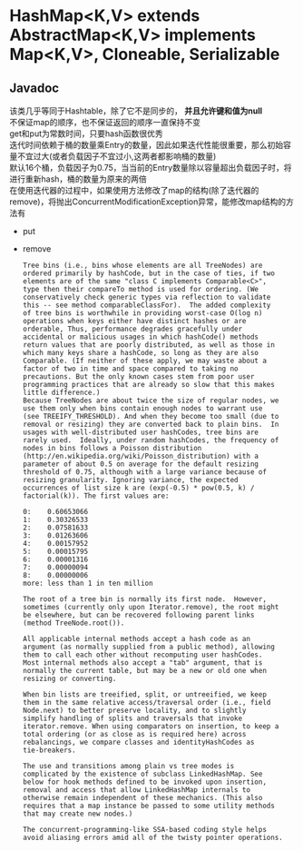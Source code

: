 # HashMap<K,V> extends AbstractMap\<K,V\> implements Map\<K,V\>, Cloneable, Serializable

## Javadoc
该类几乎等同于Hashtable，除了它不是同步的，
**并且允许键和值为null**
<br>
不保证map的顺序，也不保证返回的顺序一直保持不变
<br>
get和put为常数时间，只要hash函数很优秀
<br>
迭代时间依赖于桶的数量乘Entry的数量，因此如果迭代性能很重要，那么初始容量不宜过大(或者负载因子不宜过小,这两者都影响桶的数量)
<br>
默认16个桶，负载因子为0.75，当当前的Entry数量除以容量超出负载因子时，将进行重新hash，桶的数量为原来的两倍
<br>
在使用迭代器的过程中，如果使用方法修改了map的结构(除了迭代器的remove)，将抛出ConcurrentModificationException异常，能修改map结构的方法有
- put
- remove

      Tree bins (i.e., bins whose elements are all TreeNodes) are
      ordered primarily by hashCode, but in the case of ties, if two
      elements are of the same "class C implements Comparable<C>",
      type then their compareTo method is used for ordering. (We
      conservatively check generic types via reflection to validate
      this -- see method comparableClassFor).  The added complexity
      of tree bins is worthwhile in providing worst-case O(log n)
      operations when keys either have distinct hashes or are
      orderable, Thus, performance degrades gracefully under
      accidental or malicious usages in which hashCode() methods
      return values that are poorly distributed, as well as those in
      which many keys share a hashCode, so long as they are also
      Comparable. (If neither of these apply, we may waste about a
      factor of two in time and space compared to taking no
      precautions. But the only known cases stem from poor user
      programming practices that are already so slow that this makes
      little difference.)
      Because TreeNodes are about twice the size of regular nodes, we
      use them only when bins contain enough nodes to warrant use
      (see TREEIFY_THRESHOLD). And when they become too small (due to
      removal or resizing) they are converted back to plain bins.  In
      usages with well-distributed user hashCodes, tree bins are
      rarely used.  Ideally, under random hashCodes, the frequency of
      nodes in bins follows a Poisson distribution
      (http://en.wikipedia.org/wiki/Poisson_distribution) with a
      parameter of about 0.5 on average for the default resizing
      threshold of 0.75, although with a large variance because of
      resizing granularity. Ignoring variance, the expected
      occurrences of list size k are (exp(-0.5) * pow(0.5, k) /
      factorial(k)). The first values are:

      0:    0.60653066
      1:    0.30326533
      2:    0.07581633
      3:    0.01263606
      4:    0.00157952
      5:    0.00015795
      6:    0.00001316
      7:    0.00000094
      8:    0.00000006
      more: less than 1 in ten million

      The root of a tree bin is normally its first node.  However,
      sometimes (currently only upon Iterator.remove), the root might
      be elsewhere, but can be recovered following parent links
      (method TreeNode.root()).

      All applicable internal methods accept a hash code as an
      argument (as normally supplied from a public method), allowing
      them to call each other without recomputing user hashCodes.
      Most internal methods also accept a "tab" argument, that is
      normally the current table, but may be a new or old one when
      resizing or converting.

      When bin lists are treeified, split, or untreeified, we keep
      them in the same relative access/traversal order (i.e., field
      Node.next) to better preserve locality, and to slightly
      simplify handling of splits and traversals that invoke
      iterator.remove. When using comparators on insertion, to keep a
      total ordering (or as close as is required here) across
      rebalancings, we compare classes and identityHashCodes as
      tie-breakers.

      The use and transitions among plain vs tree modes is
      complicated by the existence of subclass LinkedHashMap. See
      below for hook methods defined to be invoked upon insertion,
      removal and access that allow LinkedHashMap internals to
      otherwise remain independent of these mechanics. (This also
      requires that a map instance be passed to some utility methods
      that may create new nodes.)

      The concurrent-programming-like SSA-based coding style helps
      avoid aliasing errors amid all of the twisty pointer operations.
